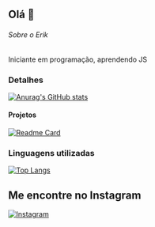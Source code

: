 ## Olá 👋

###### Sobre o Erik
Iniciante em programação, aprendendo JS

### Detalhes
[![Anurag's GitHub stats](https://github-readme-stats.vercel.app/api?username=ERIKFIORINI)](https://github.com/anuraghazra/github-readme-stats)

#### Projetos
[![Readme Card](https://github-readme-stats.vercel.app/api/pin/?username=ERIKFIORINI&repo=Idade&theme=dark)](https://github.com/anuraghazra/github-readme-stats)


### Linguagens utilizadas

[![Top Langs](https://github-readme-stats.vercel.app/api/top-langs/?username=ERIKFIORINI&layout=compact)](https://github.com/anuraghazra/github-readme-stats)


## Me encontre no Instagram

[![Instagram](https://img.shields.io/badge/Instagram-%23E4405F.svg?style=for-the-badge&logo=instagram&logoColor=white)](https://www.instagram.com/erik_fiorini/)

